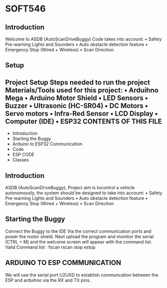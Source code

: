# SOFT546
## Introduction
Welcome to ASDB (AutoScanDriveBuggy) 
Code takes into account:
•	Safety Pre-warning Lights and Sounders 
•	Auto obstacle detection feature 
•	Emergency Stop (Wired + Wireless)
•	Scan Direction
## Setup 
Project Setup 
Steps needed to run the project 
Materials/Tools used for this project:
•	Arduihno Mega 
•	Arduino Motor Shield
•	LED Sensors
•	Buzzer
•	Ultrasonic (HC-SR04)
•	DC Motors
•	Servo motors
•	Infra-Red Sensor
•	LCD Display
•	Computer (IDE)
•	ESP32
CONTENTS OF THIS FILE
---------------------

 * Introduction
 * Starting the Buggy
 * Arduino to ESP32 Communication
 * Code
 * ESP CODE
 * Classes

Introduction
----------------
ASDB (AutoScanDriveBuggy), Project aim is tocontrol a vehicle autonomously, the system should be designed to take into account:
•	Safety Pre-warning Lights and Sounders 
•	Auto obstacle detection feature 
•	Emergency Stop (Wired + Wireless)
•	Scan Direction

Starting the Buggy
----------------
Connect the Buggy to the IDE Via the correct communication ports and power the motor shield.
Next upload the program and monitior the serial (CTRL + M) and the welcome screen will appear with the command list.
Valid Command list : fscan rscan stop estop

ARDUINO TO ESP COMMUNICATION
----------------
We will use the serial port U2UXD to establish communcation between the ESP and arduihno via the RX and TX pins.
